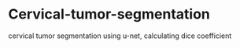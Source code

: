 # Cervical-tumor-segmentation
cervical tumor segmentation using u-net, calculating dice coefficient

